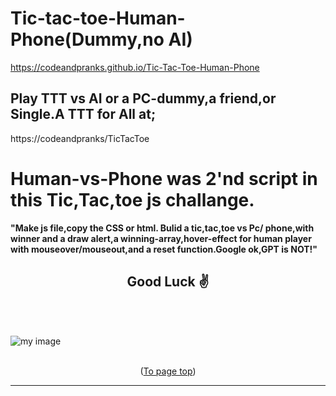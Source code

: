 <a id="up"></a>
# Tic-tac-toe-Human-Phone(Dummy,no AI)
https://codeandpranks.github.io/Tic-Tac-Toe-Human-Phone
## Play TTT vs AI or a PC-dummy,a friend,or Single.A TTT for All at;
https://codeandpranks/TicTacToe
# Human-vs-Phone was 2'nd script in this Tic,Tac,toe js challange.
**"Make js file,copy the CSS or html. 
 Bulid a tic,tac,toe vs Pc/
phone,with winner and a draw alert,a winning-array,hover-effect for human player with mouseover/mouseout,and a reset function.Google ok,GPT is NOT!"**

<h2 align="center">Good Luck ✌️</h2><br><br>

![my image]("https:/url-to-my-image.cim")
<br><br>
<p align="center">(<a href="#up">To page top</a>)</p>
<hr>
